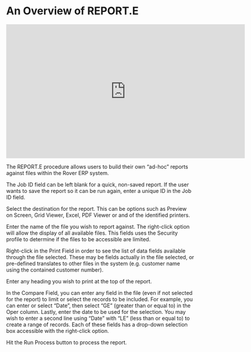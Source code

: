 # An Overview of REPORT.E

<PageHeader />

<iframe src="https://www.youtube.com/embed/Z-NTv21O4_k" allowfullscreen="" frameborder="0" height="360" width="640" class="fr-draggable"></iframe><br>

The REPORT.E procedure allows users to build their own “ad-hoc” reports against files within the Rover ERP system.

The Job ID field can be left blank for a quick, non-saved report.  If the user wants to save the report so it can be run again, enter a unique ID in the Job ID field.

Select the destination for the report.  This can be options such as Preview on Screen, Grid Viewer, Excel, PDF Viewer or and of the identified printers.

Enter the name of the file you wish to report against.  The right-click option will allow the display of all available files.  This fields uses the Security profile to determine if the files to be accessible are limited.

Right-click in the Print Field in order to see the list of data fields available through the file selected.  These may be fields actually in the file selected, or pre-defined translates to other files in the system (e.g. customer name using the contained customer number).

Enter any heading you wish to print at the top of the report.

In the Compare Field, you can enter any field in the file (even if not selected for the report) to limit or select the records to be included.  For example, you can enter or select “Date”, then select “GE” (greater than or equal to) in the Oper column.  Lastly, enter the date to be used for the selection.  You may wish to enter a second line using “Date” with “LE” (less than or equal to) to create a range of records.  Each of these fields has a drop-down selection box accessible with the right-click option.

Hit the Run Process button to process the report.

<PageFooter />
